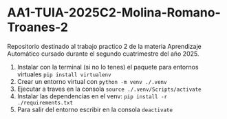 # AA1-TUIA-2025C2-Molina-Romano-Troanes-2
Repositorio destinado al trabajo practico 2 de la materia Aprendizaje Automático cursado durante el segundo cuatrimestre del año 2025.

1. Instalar con la terminal (si no lo tenes) el paquete para entornos virtuales `pip install virtualenv`
2. Crear un entorno virtual con `python -m venv ./.venv`
3. Ejecutar a traves en la consola `source ./.venv/Scripts/activate`
4. Instalar las dependencias en el venv: `pip install -r ./requirements.txt`
5. Para salir del entorno escribir en la consola `deactivate`
